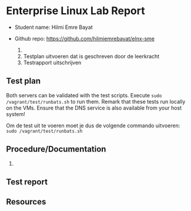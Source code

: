 # Enterprise Linux Lab Report

- Student name: Hilmi Emre Bayat
- Github repo: https://github.com/hilmiemrebayat/elnx-sme

  1. 
  2. Testplan uitvoeren dat is geschreven door de leerkracht
  3. Testrapport uitschrijven

## Test plan
Both servers can be validated with the test scripts. Execute `sudo /vagrant/test/runbats.sh` to run them. Remark that these tests run locally on the VMs. Ensure that the DNS service is also available from your host system!

Om de test uit te voeren moet je dus de volgende commando uitvoeren: `sudo /vagrant/test/runbats.sh`

## Procedure/Documentation
1. 
## Test report

## Resources
